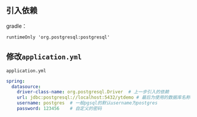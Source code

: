 ## 引入依赖

gradle：
```gredle
runtimeOnly 'org.postgresql:postgresql'
```

## 修改`application.yml`

`application.yml`
```yml
spring:  
  datasource:  
    driver-class-name: org.postgresql.Driver  # 上一步引入的依赖
    url: jdbc:postgresql://localhost:5432/ytdemo # 最后为使用的数据库名称 
    username: postgres  # 一般pgsql的默认username为postgres
	password: 123456    # 自定义的密码
```

